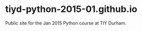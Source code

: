tiyd-python-2015-01.github.io
=============================

Public site for the Jan 2015 Python course at TIY Durham.
